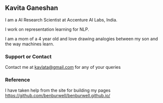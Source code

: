 ## Kavita Ganeshan

I am a AI Research Scientist at Accenture AI Labs, India.

I work on representation learning for NLP. 

I am a mom of a 4 year old and love drawing analogies between my son and the way machines learn.

### Support or Contact
Contact me at kavlata@gmail.com for any of your queries

### Reference
I have taken help from the site for building my pages https://github.com/benburwell/benburwell.github.io/

